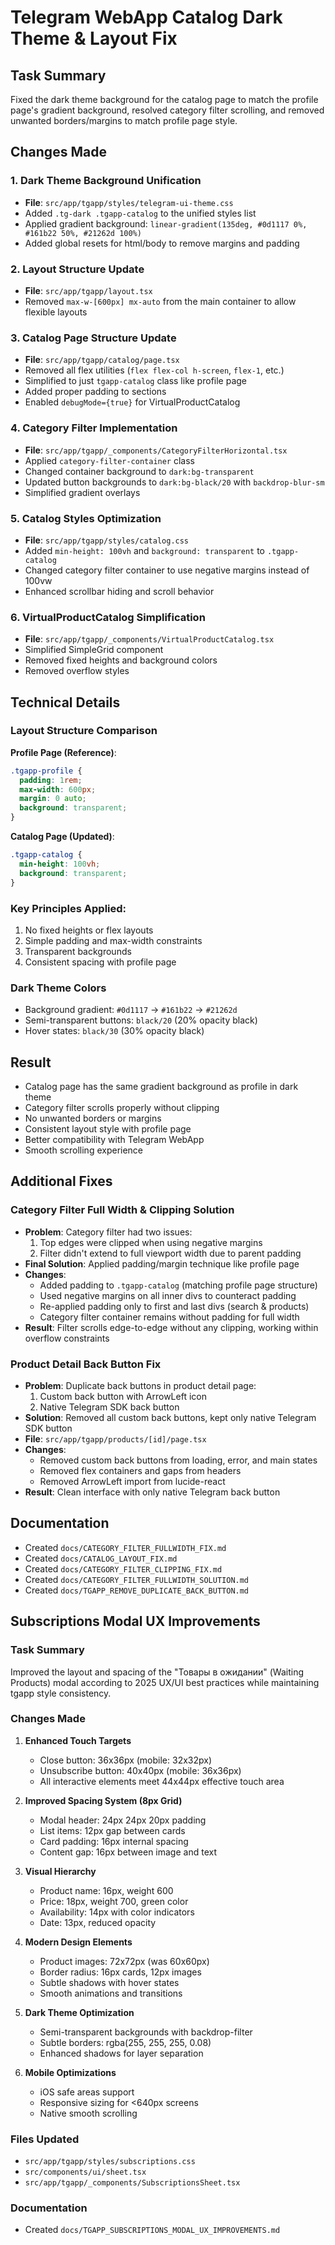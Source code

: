# Telegram WebApp Catalog Dark Theme & Layout Fix

## Task Summary
Fixed the dark theme background for the catalog page to match the profile page's gradient background, resolved category filter scrolling, and removed unwanted borders/margins to match profile page style.

## Changes Made

### 1. Dark Theme Background Unification
- **File**: `src/app/tgapp/styles/telegram-ui-theme.css`
- Added `.tg-dark .tgapp-catalog` to the unified styles list
- Applied gradient background: `linear-gradient(135deg, #0d1117 0%, #161b22 50%, #21262d 100%)`
- Added global resets for html/body to remove margins and padding

### 2. Layout Structure Update
- **File**: `src/app/tgapp/layout.tsx`
- Removed `max-w-[600px] mx-auto` from the main container to allow flexible layouts

### 3. Catalog Page Structure Update
- **File**: `src/app/tgapp/catalog/page.tsx`
- Removed all flex utilities (`flex flex-col h-screen`, `flex-1`, etc.)
- Simplified to just `tgapp-catalog` class like profile page
- Added proper padding to sections
- Enabled `debugMode={true}` for VirtualProductCatalog

### 4. Category Filter Implementation
- **File**: `src/app/tgapp/_components/CategoryFilterHorizontal.tsx`
- Applied `category-filter-container` class
- Changed container background to `dark:bg-transparent`
- Updated button backgrounds to `dark:bg-black/20` with `backdrop-blur-sm`
- Simplified gradient overlays

### 5. Catalog Styles Optimization
- **File**: `src/app/tgapp/styles/catalog.css`
- Added `min-height: 100vh` and `background: transparent` to `.tgapp-catalog`
- Changed category filter container to use negative margins instead of 100vw
- Enhanced scrollbar hiding and scroll behavior

### 6. VirtualProductCatalog Simplification
- **File**: `src/app/tgapp/_components/VirtualProductCatalog.tsx`
- Simplified SimpleGrid component
- Removed fixed heights and background colors
- Removed overflow styles

## Technical Details

### Layout Structure Comparison

**Profile Page (Reference)**:
```css
.tgapp-profile {
  padding: 1rem;
  max-width: 600px;
  margin: 0 auto;
  background: transparent;
}
```

**Catalog Page (Updated)**:
```css
.tgapp-catalog {
  min-height: 100vh;
  background: transparent;
}
```

### Key Principles Applied:
1. No fixed heights or flex layouts
2. Simple padding and max-width constraints
3. Transparent backgrounds
4. Consistent spacing with profile page

### Dark Theme Colors
- Background gradient: `#0d1117` → `#161b22` → `#21262d`
- Semi-transparent buttons: `black/20` (20% opacity black)
- Hover states: `black/30` (30% opacity black)

## Result
- Catalog page has the same gradient background as profile in dark theme
- Category filter scrolls properly without clipping
- No unwanted borders or margins
- Consistent layout style with profile page
- Better compatibility with Telegram WebApp
- Smooth scrolling experience

## Additional Fixes

### Category Filter Full Width & Clipping Solution
- **Problem**: Category filter had two issues:
  1. Top edges were clipped when using negative margins
  2. Filter didn't extend to full viewport width due to parent padding
- **Final Solution**: Applied padding/margin technique like profile page
- **Changes**:
  - Added padding to `.tgapp-catalog` (matching profile page structure)
  - Used negative margins on all inner divs to counteract padding
  - Re-applied padding only to first and last divs (search & products)
  - Category filter container remains without padding for full width
- **Result**: Filter scrolls edge-to-edge without any clipping, working within overflow constraints

### Product Detail Back Button Fix
- **Problem**: Duplicate back buttons in product detail page:
  1. Custom back button with ArrowLeft icon
  2. Native Telegram SDK back button
- **Solution**: Removed all custom back buttons, kept only native Telegram SDK button
- **File**: `src/app/tgapp/products/[id]/page.tsx`
- **Changes**:
  - Removed custom back buttons from loading, error, and main states
  - Removed flex containers and gaps from headers
  - Removed ArrowLeft import from lucide-react
- **Result**: Clean interface with only native Telegram back button

## Documentation
- Created `docs/CATEGORY_FILTER_FULLWIDTH_FIX.md`
- Created `docs/CATALOG_LAYOUT_FIX.md`
- Created `docs/CATEGORY_FILTER_CLIPPING_FIX.md`
- Created `docs/CATEGORY_FILTER_FULLWIDTH_SOLUTION.md`
- Created `docs/TGAPP_REMOVE_DUPLICATE_BACK_BUTTON.md`

## Subscriptions Modal UX Improvements

### Task Summary
Improved the layout and spacing of the "Товары в ожидании" (Waiting Products) modal according to 2025 UX/UI best practices while maintaining tgapp style consistency.

### Changes Made

1. **Enhanced Touch Targets**
   - Close button: 36x36px (mobile: 32x32px)
   - Unsubscribe button: 40x40px (mobile: 36x36px)
   - All interactive elements meet 44x44px effective touch area

2. **Improved Spacing System (8px Grid)**
   - Modal header: 24px 24px 20px padding
   - List items: 12px gap between cards
   - Card padding: 16px internal spacing
   - Content gap: 16px between image and text

3. **Visual Hierarchy**
   - Product name: 16px, weight 600
   - Price: 18px, weight 700, green color
   - Availability: 14px with color indicators
   - Date: 13px, reduced opacity

4. **Modern Design Elements**
   - Product images: 72x72px (was 60x60px)
   - Border radius: 16px cards, 12px images
   - Subtle shadows with hover states
   - Smooth animations and transitions

5. **Dark Theme Optimization**
   - Semi-transparent backgrounds with backdrop-filter
   - Subtle borders: rgba(255, 255, 255, 0.08)
   - Enhanced shadows for layer separation

6. **Mobile Optimizations**
   - iOS safe areas support
   - Responsive sizing for <640px screens
   - Native smooth scrolling

### Files Updated
- `src/app/tgapp/styles/subscriptions.css`
- `src/components/ui/sheet.tsx`
- `src/app/tgapp/_components/SubscriptionsSheet.tsx`

### Documentation
- Created `docs/TGAPP_SUBSCRIPTIONS_MODAL_UX_IMPROVEMENTS.md`